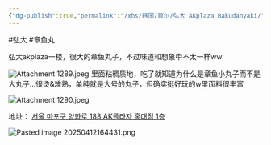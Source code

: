 ```yaml
---
{"dg-publish":true,"permalink":"/xhs/韩国/首尔/弘大 AKplaza Bakudanyaki/","tags":["rednote","首尔"],"created":"2024-09-10","updated":"2025-04-12T16:58:51.430+08:00"}
---
```


#弘大 #章鱼丸

弘大akplaza一楼，很大的章鱼丸子，不过味道和想象中不太一样ww

![Attachment 1289.jpeg](/img/user/xhs/%E9%9F%A9%E5%9B%BD/%E9%A6%96%E5%B0%94/photo-%E9%A6%96%E5%B0%94/Attachment%201289.jpeg)
里面粘稠质地，吃了就知道为什么是章鱼小丸子而不是大丸子…很烫&难熟，单纯就是大号的丸子，但确实挺好玩的w里面料很丰富

![Attachment 1290.jpeg](/img/user/xhs/%E9%9F%A9%E5%9B%BD/%E9%A6%96%E5%B0%94/photo-%E9%A6%96%E5%B0%94/Attachment%201290.jpeg)

地址：
[서울 마포구 양화로 188 AK플라자 홍대점 1층](https://pcmap.place.naver.com/restaurant/1612782100/home?from=map&fromPanelNum=2&timestamp=202504121644&locale=ko&svcName=map_pcv5&searchText=Bakudanyaki#)

![Pasted image 20250412164431.png](/img/user/xhs/%E9%9F%A9%E5%9B%BD/%E9%A6%96%E5%B0%94/photo-%E9%A6%96%E5%B0%94/Pasted%20image%2020250412164431.png)